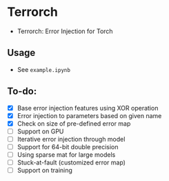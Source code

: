 # Terrorch
- Terrorch: Error Injection for Torch
## Usage
- See `example.ipynb`
## To-do:
- [X] Base error injection features using XOR operation
- [X] Error injection to parameters based on given name
- [X] Check on size of pre-defined error map 
- [ ] Support on GPU
- [ ] Iterative error injection through model
- [ ] Support for 64-bit double precision
- [ ] Using sparse mat for large models
- [ ] Stuck-at-fault (customized error map)
- [ ] Support on training
